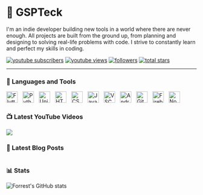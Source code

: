 # 👾 GSPTeck

I'm an indie developer building new tools in a world where there are never enough. All projects are built from the ground up, from planning and designing to solving real-life problems with code. I strive to constantly learn and perfect my skills in coding.

   <p align="left">
      <a href="https://youtube.com/channel/UCzSjPc3hvhGY6qYLVaWUk3w?sub_confirmation=1">
         <img alt="youtube subscribers" title="Subscribe to my YouTube channel" src="https://custom-icon-badges.demolab.com/youtube/channel/subscribers/UCzSjPc3hvhGY6qYLVaWUk3w?color=%23E05D44&label=SUBSCRIBE&logo=video&logoColor=white&style=for-the-badge&labelColor=CE4630"/></a> 
      <a href="https://www.youtube.com/c/fknight">
         <img alt="youtube views" title="YouTube views" src="https://custom-icon-badges.demolab.com/youtube/channel/views/UCzSjPc3hvhGY6qYLVaWUk3w?color=%23E1AD0E&logo=eye&logoColor=white&style=for-the-badge&labelColor=C79600"/></a> 
      <a href="https://github.com/ForrestKnight?tab=followers">
         <img alt="followers" title="Follow me on Github" src="https://custom-icon-badges.demolab.com/github/followers/GSPTeck?color=236ad3&labelColor=1155ba&style=for-the-badge&logo=person-add&label=Follow&logoColor=white"/></a>
      <a href="https://github.com/GSPTeck?tab=repositories&sort=stargazers">
         <img alt="total stars" title="Total stars on GitHub" src="https://custom-icon-badges.demolab.com/github/stars/GSPTeck?color=55960c&style=for-the-badge&labelColor=488207&logo=star"/></a>
   </p>

---

### 🧰 Languages and Tools

<img align="left" alt="Flutter" width="30px" style="padding-right:10px;" src="https://cdn.jsdelivr.net/gh/devicons/devicon/icons/flutter/flutter-original.svg"/>
<img align="left" alt="Python" width="30px" style="padding-right:10px;" src="https://cdn.jsdelivr.net/gh/devicons/devicon/icons/python/python-original.svg"/>
<img align="left" alt="Unity" width="30px" style="padding-right:10px;" src="https://cdn.jsdelivr.net/gh/devicons/devicon/icons/unity/unity-original.svg"/>
<img align="left" alt="HTML" width="30px" style="padding-right:10px;" src="https://cdn.jsdelivr.net/gh/devicons/devicon/icons/html5/html5-original.svg"/>
<img align="left" alt="CSS" width="30px" style="padding-right:10px;" src="https://cdn.jsdelivr.net/gh/devicons/devicon/icons/css3/css3-original.svg"/>
<img align="left" alt="Javascript" width="30px" style="padding-right:10px;" src="https://cdn.jsdelivr.net/gh/devicons/devicon/icons/javascript/javascript-original.svg"/>
<img align="left" alt="VSCode" width="30px" style="padding-right:10px;" src="https://cdn.jsdelivr.net/gh/devicons/devicon/icons/vscode/vscode-original.svg"/>
<img align="left" alt="Android Studio" width="30px" style="padding-right:10px;" src="https://cdn.jsdelivr.net/gh/devicons/devicon/icons/androidstudio/androidstudio-original.svg"/>
<img align="left" alt="Git" width="30px" style="padding-right:10px;" src="https://cdn.jsdelivr.net/gh/devicons/devicon/icons/git/git-original.svg"/>
<img align="left" alt="Firebase" width="30px" style="padding-right:10px;" src="https://cdn.jsdelivr.net/gh/devicons/devicon/icons/firebase/firebase-plain.svg"/>
<img align="left" alt="Node.js" width="30px" style="padding-right:10px;" src="https://cdn.jsdelivr.net/gh/devicons/devicon/icons/nodejs/nodejs-original.svg"/>
<br />

#

### 📺 Latest YouTube Videos

<!-- BEGIN YOUTUBE-CARDS -->
<!-- END YOUTUBE-CARDS -->

[<img src="https://custom-icon-badges.demolab.com/badge/-Subscribe%20For%20More-red?style=for-the-badge&logo=video&logoColor=white"/>](https://youtube.com/channel/UCzSjPc3hvhGY6qYLVaWUk3w?sub_confirmation=1)

### 📕 Latest Blog Posts

<!-- BLOG-POST-LIST:START -->
<!-- BLOG-POST-LIST:END -->

#

### 📊 Stats

![Forrest's GitHub stats](https://github-readme-stats.vercel.app/api?username=gspteck&show_icons=true&theme=gruvbox)

<!-- ![GitHub Streak](https://streak-stats.demolab.com?user=gspteck&theme=gruvbox&border_radius=4.5) -->

#

[website]: https://gspteck.github.io
[youtube]: https://youtube.com/channel/UCzSjPc3hvhGY6qYLVaWUk3w
